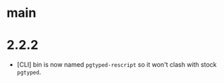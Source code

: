 # main

# 2.2.2

- [CLI] bin is now named `pgtyped-rescript` so it won't clash with stock `pgtyped`.
